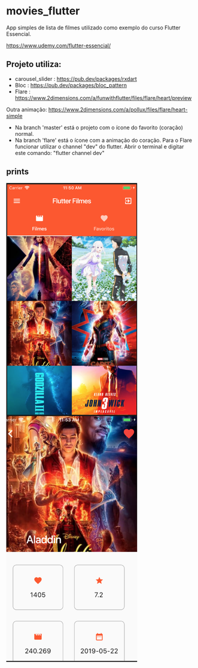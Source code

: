 # movies_flutter
App simples de lista de filmes utilizado como exemplo do curso Flutter Essencial.

https://www.udemy.com/flutter-essencial/

## Projeto utiliza:

* carousel_slider : https://pub.dev/packages/rxdart
* Bloc   : https://pub.dev/packages/bloc_pattern
* Flare  : https://www.2dimensions.com/a/funwithflutter/files/flare/heart/preview

Outra animação: https://www.2dimensions.com/a/pollux/files/flare/heart-simple

* Na branch 'master' está o projeto com o ícone do favorito (coração) normal.
* Na branch 'flare' está o ícone com a animação do coração. Para o Flare funcionar utilizar o channel "dev" do flutter. Abrir o terminal e digitar este comando: "flutter channel dev"

## prints

<img align="left" width="350" src="prints/print1.png">
<img align="left" width="350" src="prints/print2.png">
